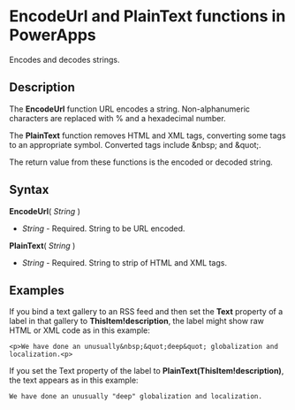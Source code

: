 <properties
	pageTitle="PowerApps: EncodeUrl and PlainText functions"
	description="Reference information for the EncodeUrl and PlainText functions in PowerApps, including syntax and examples"
	services=""
	suite="powerapps"
	documentationCenter="na"
	authors="gregli-msft"
	manager="dwrede"
	editor=""
	tags=""/>

<tags
   ms.service="powerapps"
   ms.devlang="na"
   ms.topic="article"
   ms.tgt_pltfrm="na"
   ms.workload="na"
   ms.date="11/07/2015"
   ms.author="gregli"/>

# EncodeUrl and PlainText functions in PowerApps #

Encodes and decodes strings.

## Description ##

The **EncodeUrl** function URL encodes a string.  Non-alphanumeric characters are replaced with % and a hexadecimal number.  

The **PlainText** function removes HTML and XML tags, converting some tags to an appropriate symbol.  Converted tags include &amp;nbsp; and &amp;quot;.

The return value from these functions is the encoded or decoded string.   

## Syntax ##

**EncodeUrl**( *String* )

- *String* - Required.  String to be URL encoded.

**PlainText**( *String* )

- *String* - Required.  String to strip of HTML and XML tags.

## Examples ##

If you bind a text gallery to an RSS feed and then set the **Text** property of a label in that gallery to **ThisItem!description**, the label might show raw HTML or XML code as in this example:

	<p>We have done an unusually&nbsp;&quot;deep&quot; globalization and localization.<p>

If you set the Text property of the label to **PlainText(ThisItem!description)**, the text appears as in this example:

	We have done an unusually "deep" globalization and localization.

